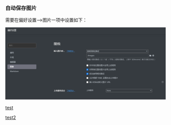 ### 自动保存图片

需要在偏好设置-->图片一项中设置如下：

![image-20210202140840476](images/image-20210202140840476.png)

[test](test11.md)

[test2](../IDEA/高效率技巧.md)